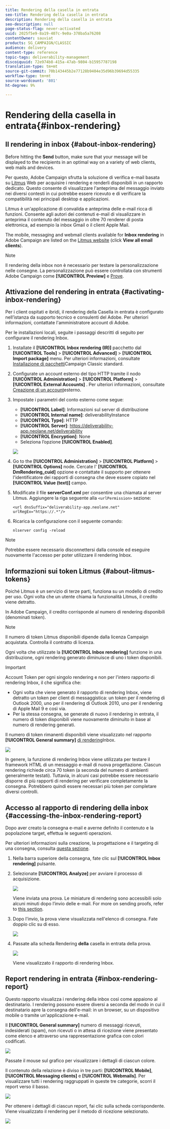 ```yaml
---
title: Rendering della casella in entrata
seo-title: Rendering della casella in entrata
description: Rendering della casella in entrata
seo-description: null
page-status-flag: never-activated
uuid: 2025f5e9-8a19-407c-9e0a-378ba5a76208
contentOwner: sauviat
products: SG_CAMPAIGN/CLASSIC
audience: delivery
content-type: reference
topic-tags: deliverability-management
discoiquuid: 72e974b8-415a-47ab-9804-b15957787198
translation-type: tm+mt
source-git-commit: 70b143445b2e77128b9404e35d96b39694d55335
workflow-type: tm+mt
source-wordcount: '801'
ht-degree: 9%

---
```



# Rendering della casella in entrata{#inbox-rendering}

## Il rendering in inbox {#about-inbox-rendering}

Before hitting the **Send** button, make sure that your message will be displayed to the recipients in an optimal way on a variety of web clients, web mails and devices.

Per questo,  Adobe Campaign sfrutta la soluzione di verifica e-mail basata su [Litmus](https://litmus.com/email-testing) Web per acquisire i rendering e renderli disponibili in un rapporto dedicato. Questo consente di visualizzare l&#39;anteprima del messaggio inviato nei diversi contesti in cui potrebbe essere ricevuto e di verificare la compatibilità nei principali desktop e applicazioni.

Litmus è un&#39;applicazione di convalida e anteprima delle e-mail ricca di funzioni. Consente agli autori dei contenuti e-mail di visualizzare in anteprima il contenuto del messaggio in oltre 70 renderer di posta elettronica, ad esempio la inbox Gmail o il client Apple Mail.

The mobile, messaging and webmail clients available for **Inbox rendering** in Adobe Campaign are listed on the [Litmus website](https://litmus.com/email-testing) (click **View all email clients**).

>[!NOTE]
>
>Il rendering della inbox non è necessario per testare la personalizzazione nelle consegne. La personalizzazione può essere controllata con  strumenti Adobe Campaign come **[!UICONTROL Preview]** e [Prove](../../delivery/using/steps-validating-the-delivery.md#sending-a-proof).

## Attivazione del rendering in entrata {#activating-inbox-rendering}

Per i client ospitati e ibridi, il rendering della Casella in entrata è configurato nell’istanza da  supporto tecnico e consulenti del Adobe. Per ulteriori informazioni, contattate l&#39;amministratore  account di Adobe.

Per le installazioni locali, seguite i passaggi descritti di seguito per configurare il rendering Inbox.

1. Installate il **[!UICONTROL Inbox rendering (IR)]** pacchetto dal **[!UICONTROL Tools]** > **[!UICONTROL Advanced]** > **[!UICONTROL Import package]** menu. Per ulteriori informazioni, consultate [Installazione di pacchetti](../../installation/using/installing-campaign-standard-packages.md)Campaign Classic standard.
1. Configurate un account esterno del tipo HTTP tramite il nodo **[!UICONTROL Administration]** > **[!UICONTROL Platform]** > **[!UICONTROL External Accounts]** . Per ulteriori informazioni, consultate [Creazione di un account](../../platform/using/external-accounts.md#creating-an-external-account)esterno.
1. Impostate i parametri del conto esterno come segue:
   * **[!UICONTROL Label]**: Informazioni sul server di distribuzione
   * **[!UICONTROL Internal name]**: deliverabilityInstance
   * **[!UICONTROL Type]**: HTTP
   * **[!UICONTROL Server]**: https://deliverability-app.neolane.net/deliverability
   * **[!UICONTROL Encryption]**: None
   * Seleziona l’opzione **[!UICONTROL Enabled]**.

   ![](assets/s_tn_inbox_rendering_external-account.png)

1. Go to the **[!UICONTROL Administration]** > **[!UICONTROL Platform]** > **[!UICONTROL Options]** node. Cercate l&#39; **[!UICONTROL DmRendering_cuid]** opzione e contattate il supporto per ottenere l&#39;identificatore dei rapporti di consegna che deve essere copiato nel **[!UICONTROL Value (text)]** campo.
1. Modificate il file **serverConf.xml** per consentire una chiamata al server Litmus. Aggiungere la riga seguente alla `<urlPermission>` sezione:

   ```
   <url dnsSuffix="deliverability-app.neolane.net" urlRegEx="https://.*"/>
   ```

1. Ricarica la configurazione con il seguente comando:

   ```
   nlserver config -reload
   ```

>[!NOTE]
>
>Potrebbe essere necessario disconnettersi dalla console ed eseguire nuovamente l&#39;accesso per poter utilizzare il rendering Inbox.

## Informazioni sui token Litmus {#about-litmus-tokens}

Poiché Litmus è un servizio di terze parti, funziona su un modello di credito per uso. Ogni volta che un utente chiama la funzionalità Litmus, il credito viene detratto.

In  Adobe Campaign, il credito corrisponde al numero di rendering disponibili (denominati token).

>[!NOTE]
>
>Il numero di token Litmus disponibili dipende dalla licenza Campaign acquistata. Controlla il contratto di licenza.

Ogni volta che utilizzate la **[!UICONTROL Inbox rendering]** funzione in una distribuzione, ogni rendering generato diminuisce di uno i token disponibili.

>[!IMPORTANT]
>
>Account Token per ogni singolo rendering e non per l&#39;intero rapporto di rendering Inbox, il che significa che:
>
>* Ogni volta che viene generato il rapporto di rendering Inbox, viene detratto un token per client di messaggistica: un token per il rendering di Outlook 2000, uno per il rendering di Outlook 2010, uno per il rendering di Apple Mail 9 e così via.
>* Per la stessa consegna, se generate di nuovo il rendering in entrata, il numero di token disponibili viene nuovamente diminuito in base al numero di rendering generati.

>



Il numero di token rimanenti disponibili viene visualizzato nel rapporto **[!UICONTROL General summary]** [di rendering](#inbox-rendering-report)Inbox.

![](assets/s_tn_inbox_rendering_tokens.png)

In genere, la funzione di rendering Inbox viene utilizzata per testare il framework HTML di un messaggio e-mail di nuova progettazione. Ciascun rendering richiede circa 70 token (a seconda del numero di ambienti generalmente testati). Tuttavia, in alcuni casi potrebbe essere necessario disporre di più rapporti di rendering per verificare completamente la consegna. Potrebbero quindi essere necessari più token per completare diversi controlli.

## Accesso al rapporto di rendering della inbox {#accessing-the-inbox-rendering-report}

Dopo aver creato la consegna e-mail e averne definito il contenuto e la popolazione target, effettua le seguenti operazioni.

Per ulteriori informazioni sulla creazione, la progettazione e il targeting di una consegna, consulta [questa sezione](../../delivery/using/about-email-channel.md).

1. Nella barra superiore della consegna, fate clic sul **[!UICONTROL Inbox rendering]** pulsante.
1. Selezionate **[!UICONTROL Analyze]** per avviare il processo di acquisizione.

   ![](assets/s_tn_inbox_rendering_button.png)

   Viene inviata una prova. Le miniature di rendering sono accessibili solo alcuni minuti dopo l’invio delle e-mail. For more on sending proofs, refer to [this section](../../delivery/using/steps-validating-the-delivery.md#sending-a-proof).

1. Dopo l&#39;invio, la prova viene visualizzata nell&#39;elenco di consegna. Fate doppio clic su di esso.

   ![](assets/s_tn_inbox_rendering_delivery_list.png)

1. Passate alla scheda Rendering **della** casella in entrata della prova.

   ![](assets/s_tn_inbox_rendering_tab.png)

   Viene visualizzato il rapporto di rendering Inbox.

## Report rendering in entrata {#inbox-rendering-report}

Questo rapporto visualizza i rendering della inbox così come appaiono al destinatario. I rendering possono essere diversi a seconda del modo in cui il destinatario apre la consegna dell&#39;e-mail: in un browser, su un dispositivo mobile o tramite un&#39;applicazione e-mail.

Il **[!UICONTROL General summary]** numero di messaggi ricevuti, indesiderati (spam), non ricevuti o in attesa di ricezione viene presentato come elenco e attraverso una rappresentazione grafica con colori codificati.

![](assets/s_tn_inbox_rendering_summary.png)

Passate il mouse sul grafico per visualizzare i dettagli di ciascun colore.

Il contenuto della relazione è diviso in tre parti: **[!UICONTROL Mobile]**, **[!UICONTROL Messaging clients]** e **[!UICONTROL Webmails]**. Per visualizzare tutti i rendering raggruppati in queste tre categorie, scorri il report verso il basso.

![](assets/s_tn_inbox_rendering_report.png)

Per ottenere i dettagli di ciascun report, fai clic sulla scheda corrispondente. Viene visualizzato il rendering per il metodo di ricezione selezionato.

![](assets/s_tn_inbox_rendering_example.png)
